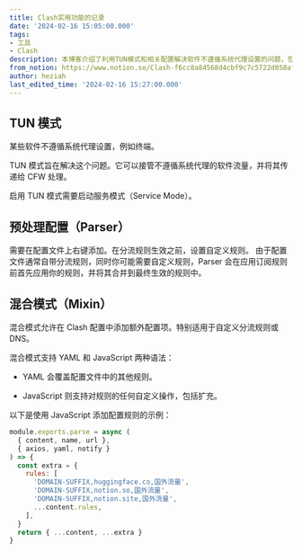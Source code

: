 ```yaml
---
title: Clash实用功能的记录
date: '2024-02-16 15:05:00.000'
tags:
- 工具
- Clash
description: 本博客介绍了利用TUN模式和相关配置解决软件不遵循系统代理设置的问题，包括启用服务模式、预处理配置和混合模式的使用方法。
from_notion: https://www.notion.so/Clash-f6cc8a84568d4cbf9c7c5722d058aff4
author: heziah
last_edited_time: '2024-02-16 15:27:00.000'
---
```

## TUN 模式

某些软件不遵循系统代理设置，例如终端。

TUN 模式旨在解决这个问题。它可以接管不遵循系统代理的软件流量，并将其传递给 CFW 处理。

启用 TUN 模式需要启动服务模式（Service Mode）。

## 预处理配置（Parser）

需要在配置文件上右键添加。在分流规则生效之前，设置自定义规则。
由于配置文件通常自带分流规则，同时你可能需要自定义规则，Parser 会在应用订阅规则前首先应用你的规则，并将其合并到最终生效的规则中。

## 混合模式（Mixin）

混合模式允许在 Clash 配置中添加额外配置项。特别适用于自定义分流规则或 DNS。

混合模式支持 YAML 和 JavaScript 两种语法：

- YAML 会覆盖配置文件中的其他规则。

- JavaScript 则支持对规则的任何自定义操作，包括扩充。

以下是使用 JavaScript 添加配置规则的示例：


```javascript
module.exports.parse = async (
  { content, name, url }, 
  { axios, yaml, notify }
) => {
  const extra = { 
    rules: [
      'DOMAIN-SUFFIX,huggingface.co,国外流量',
      'DOMAIN-SUFFIX,notion.so,国外流量',
      'DOMAIN-SUFFIX,notion.site,国外流量',
      ...content.rules,
    ],
  }
  return { ...content, ...extra }
}
```

<br/>

